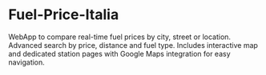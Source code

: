 # Fuel-Price-Italia
WebApp to compare real-time fuel prices by city, street or location. Advanced search by price, distance and fuel type. Includes interactive map and dedicated station pages with Google Maps integration for easy navigation.

